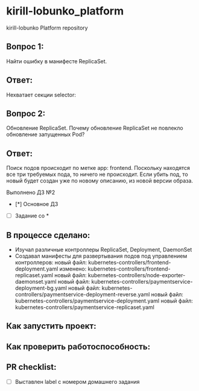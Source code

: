 # kirill-lobunko_platform
kirill-lobunko Platform repository
## Вопрос 1:
Найти ошибку в манифесте ReplicaSet.
## Ответ:
Нехватает секции selector:

## Вопрос 2:
Обновление ReplicaSet. Почему обновление ReplicaSet не повлекло обновление запущенных Pod?
## Ответ:
Поиск подов происходит по метке app: frontend. Поскольку находятся все три требуемых пода, то ничего не происходит.
Если убить под, то новый будет создан уже по новому описанию, из новой версии образа.

 Выполнено ДЗ №2

 - [*] Основное ДЗ
 - [ ] Задание со *

## В процессе сделано:
 - Изучал различные контроллеры ReplicaSet, Deployment, DaemonSet
 - Создавал манифесты для развертывания подов под управлением контроллеров:
 новый файл:    kubernetes-controllers/frontend-deployment.yaml
	изменено:      kubernetes-controllers/frontend-replicaset.yaml
	новый файл:    kubernetes-controllers/node-exporter-daemonset.yaml
	новый файл:    kubernetes-controllers/paymentservice-deployment-bg.yaml
	новый файл:    kubernetes-controllers/paymentservice-deployment-reverse.yaml
	новый файл:    kubernetes-controllers/paymentservice-deployment.yaml
	новый файл:    kubernetes-controllers/paymentservice-replicaset.yaml

## Как запустить проект:

## Как проверить работоспособность:

## PR checklist:
 - [ ] Выставлен label с номером домашнего задания